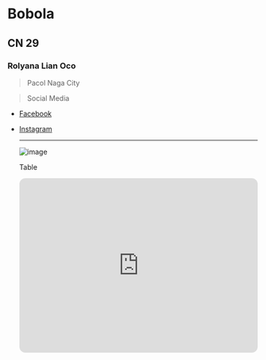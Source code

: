 # Bobola
## CN 29
### Rolyana Lian Oco
> Pacol Naga City

> Social Media
- [Facebook](https://www.facebook.com)
- [Instagram](https://instagram.com)

  ---

  ![image](https://github.com/user-attachments/assets/f03af6c9-d13d-4f95-8fd0-0601c4f5740d)

  Table
  <iframe style="border-radius:12px" src="https://open.spotify.com/embed/track/0bhzB5PBUVqZSux5Y7t5ED?utm_source=generator" width="100%" height="352" frameBorder="0" allowfullscreen="" allow="autoplay; clipboard-write; encrypted-media; fullscreen; picture-in-picture" loading="lazy"></iframe>
